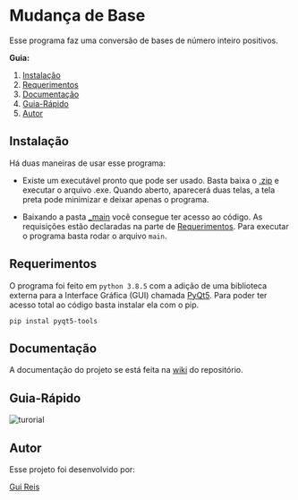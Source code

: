 # Mudança de Base
 
Esse programa faz uma conversão de bases de número inteiro positivos.

**Guia:**

1. [Instalação](#instalação)
2. [Requerimentos](#requerimentos)
4. [Documentação](#documentação)
4. [Guia-Rápido](#guia-rápido)
5. [Autor](#autor)

## Instalação
Há duas maneiras de usar esse programa:
- Existe um executável pronto que pode ser usado. Basta baixa o [.zip](https://github.com/Gui25Reis/Mudanca-de-base/raw/main/arquivos/_execut%C3%A1vel.rar) e executar o arquivo .exe. Quando aberto, aparecerá duas telas, a tela preta pode minimizar e deixar apenas o programa.

- Baixando a pasta [_main](https://github.com/Gui25Reis/Mudanca-de-base/tree/main/_main) você consegue ter acesso ao código. As requisições estão declaradas na parte de [Requerimentos](#requerimentos). Para executar o programa basta rodar o arquivo ```main```.

## Requerimentos
O programa foi feito em ```python 3.8.5``` com a adição de uma biblioteca externa para a Interface Gráfica (GUI) chamada [PyQt5](https://pypi.org/project/PyQt5/). Para poder ter acesso total ao código basta instalar ela com o pip.

    pip instal pyqt5-tools

## Documentação
A documentação do projeto se está feita na [wiki](https://github.com/Gui25Reis/Mudanca-de-base/wiki) do repositório.

## Guia-Rápido
![turorial](https://github.com/Gui25Reis/Mudanca-de-base/blob/main/arquivos/_documentacao/_tutorial/Mudan%C3%A7a%20de%20Base%20-%20Tutorial%20OK.jpg)


## Autor
Esse projeto foi desenvolvido por:

[Gui Reis](https://github.com/Gui25Reis)
